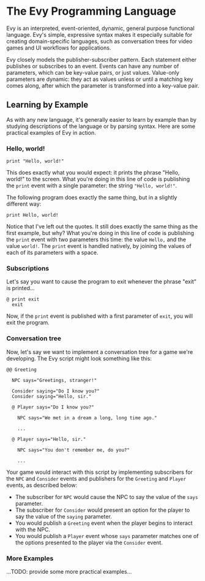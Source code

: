 # The Evy Programming Language

Evy is an interpreted, event-oriented, dynamic, general purpose functional language.
Evy's simple, expressive syntax makes it especially suitable for creating domain-specific
languages, such as conversation trees for video games and UI workflows for applications.

Evy closely models the publisher-subscriber pattern. Each statement either publishes or
subscribes to an event. Events can have any number of parameters, which can be key-value
pairs, or just values. Value-only parameters are dynamic: they act as values unless or 
until a matching key comes along, after which the parameter is transformed into a key-value
pair.

## Learning by Example

As with any new language, it's generally easier to learn by example than by studying
descriptions of the language or by parsing syntax. Here are some practical examples of
Evy in action.

### Hello, world!

    print "Hello, world!"

This does exactly what you would expect: it prints the phrase "Hello, world!" to the screen.
What you're doing in this line of code is publishing the `print` event with a single parameter:
the string `"Hello, world!"`.

The following program does exactly the same thing, but in a slightly different way:

    print Hello, world!

Notice that I've left out the quotes. It still does exactly the same thing as the first example,
but why? What you're doing in this line of code is publishing the `print` event with two parameters
this time: the value `Hello,` and the value `world!`. The `print` event is handled natively, by
joining the values of each of its parameters with a space.

### Subscriptions

Let's say you want to cause the program to exit whenever the phrase "exit" is printed...

    @ print exit
      exit

Now, if the `print` event is published with a first parameter of `exit`, you will exit the program.

### Conversation tree

Now, let's say we want to implement a conversation tree for a game we're developing. The Evy script
might look something like this:

    @@ Greeting
    
      NPC says="Greetings, stranger!"
    
      Consider saying="Do I know you?"
      Consider saying="Hello, sir."
    
      @ Player says="Do I know you?"
    
        NPC says="We met in a dream a long, long time ago."
    
        ...
    
      @ Player says="Hello, sir."
    
        NPC says="You don't remember me, do you?"
    
        ...
    
Your game would interact with this script by implementing subscribers for the `NPC` and `Consider`
events and publishers for the `Greeting` and `Player` events, as described below:

 * The subscriber for `NPC` would cause the NPC to say the value of the `says` parameter.
 * The subscriber for `Consider` would present an option for the player to say the value of the `saying` parameter.
 * You would publish a `Greeting` event when the player begins to interact with the NPC.
 * You would publish a `Player` event whose `says` parameter matches one of the options presented to the player via the `Consider` event.

### More Examples

...TODO: provide some more practical examples...
